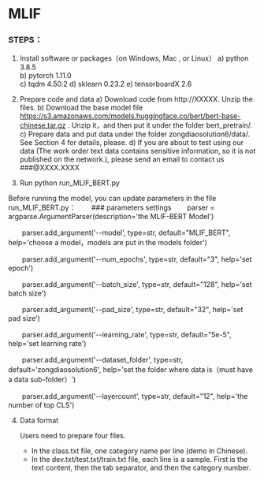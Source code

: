 # MLIF

### STEPS：

1. Install software or packages（on Windows, Mac , or Linux）
   a) python 3.8.5  
   b) pytorch 1.11.0  
   c) tqdm 4.50.2 
   d) sklearn 0.23.2
   e) tensorboardX 2.6

2. Prepare code and data
   a) Download code from http://XXXXX. Unzip the files. 
   b) Download the base model file https://s3.amazonaws.com/models.huggingface.co/bert/bert-base-chinese.tar.gz . Unzip it，and then put it under the folder bert_pretrain/.
   c) Prepare data and put data under the folder zongdiaosolution6/data/. See Section 4 for details, please.
   d) If you are about to test using our data (The work order text data contains sensitive information, so it is not published on the network.), please send an email to contact us ###@XXXX.XXXX

3. Run
   python run_MLIF_BERT.py

Before running the model, you can update parameters in the file run_MLIF_BERT.py：
　　### parameters settings
　　parser = argparse.ArgumentParser(description='the MLIF-BERT Model')

　　parser.add_argument('--model', type=str, default="MLIF_BERT", help='choose a model，models are put in the models folder') 

　　parser.add_argument('--num_epochs', type=str, default="3", help='set epoch') 

　　parser.add_argument('--batch_size', type=str, default="128", help='set batch size') 

　　parser.add_argument('--pad_size', type=str, default="32", help='set pad size') 

　　parser.add_argument('--learning_rate', type=str, default="5e-5", help='set learning rate') 

　　parser.add_argument('--dataset_folder', type=str, default='zongdiaosolution6', help='set the folder where data is（must have a data sub-folder）') 

　　parser.add_argument('--layercount', type=str, default="12", help='the number of top CLS')



4. Data format

   Users need to prepare four files.

   - In the class.txt file, one category name per line (demo in Chinese).
   - In the dev.txt/test.txt/train.txt file, each line is a sample. First is the text content, then the tab separator, and then the category number.
